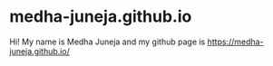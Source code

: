 # medha-juneja.github.io
Hi! My name is Medha Juneja and my github page is https://medha-juneja.github.io/

